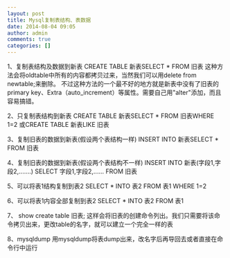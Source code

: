 ```yaml
---
layout: post
title: Mysql复制表结构、表数据
date: 2014-08-04 09:05
author: admin
comments: true
categories: []
---
```

1、复制表结构及数据到新表
CREATE TABLE 新表SELECT * FROM 旧表
这种方法会将oldtable中所有的内容都拷贝过来，当然我们可以用delete from newtable;来删除。
不过这种方法的一个最不好的地方就是新表中没有了旧表的primary key、Extra（auto_increment）等属性。需要自己用&quot;alter&quot;添加，而且容易搞错。
 
 
2、只复制表结构到新表
CREATE TABLE 新表SELECT * FROM 旧表WHERE 1=2
或CREATE TABLE 新表LIKE 旧表
 
 
3、复制旧表的数据到新表(假设两个表结构一样)
INSERT INTO 新表SELECT * FROM 旧表
 
 
4、复制旧表的数据到新表(假设两个表结构不一样)
INSERT INTO 新表(字段1,字段2,.......) SELECT 字段1,字段2,...... FROM 旧表
 
 
5、可以将表1结构复制到表2
SELECT * INTO 表2 FROM 表1 WHERE 1=2
 
 
6、可以将表1内容全部复制到表2
SELECT * INTO 表2 FROM 表1
 
 
7、 show create table 旧表;
这样会将旧表的创建命令列出。我们只需要将该命令拷贝出来，更改table的名字，就可以建立一个完全一样的表
 
 
8、mysqldump
用mysqldump将表dump出来，改名字后再导回去或者直接在命令行中运行
